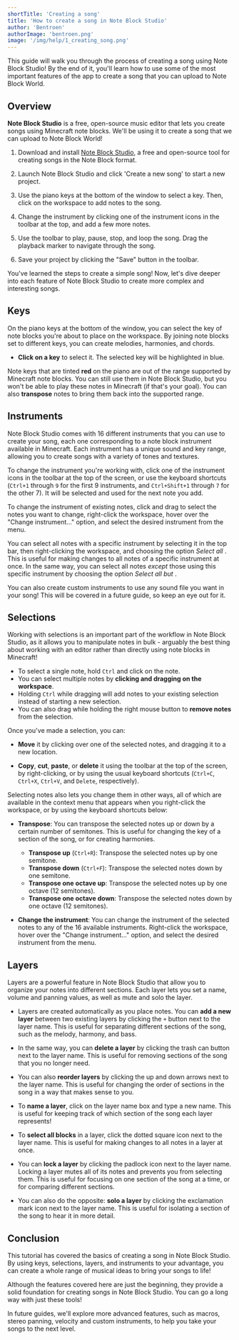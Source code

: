 ```yaml
---
shortTitle: 'Creating a song'
title: 'How to create a song in Note Block Studio'
author: 'Bentroen'
authorImage: 'bentroen.png'
image: '/img/help/1_creating_song.png'
---
```


This guide will walk you through the process of creating a song using Note Block Studio! By the end of it, you'll learn how to use some of the most important features of the app to create a song that you can upload to Note Block World.

## Overview

**Note Block Studio** is a free, open-source music editor that lets you create songs using Minecraft note blocks. We'll be using it to create a song that we can upload to Note Block World!

1. Download and install [Note Block Studio](https://noteblock.studio/), a free and open-source tool for creating songs in the Note Block format.

2. Launch Note Block Studio and click 'Create a new song' to start a new project.

3. Use the piano keys at the bottom of the window to select a key. Then, click on the workspace to add notes to the song.

4. Change the instrument by clicking one of the instrument icons in the toolbar at the top, and add a few more notes.

5. Use the toolbar to play, pause, stop, and loop the song. Drag the playback marker to navigate through the song.

6. Save your project by clicking the "Save" button in the toolbar.

You've learned the steps to create a simple song! Now, let's dive deeper into each feature of Note Block Studio to create more complex and interesting songs.

## Keys

On the piano keys at the bottom of the window, you can select the key of note blocks you're about to place on the workspace. By joining note blocks set to different keys, you can create melodies, harmonies, and chords.

- **Click on a key** to select it. The selected key will be highlighted in blue.

Note keys that are tinted **red** on the piano are out of the range supported by Minecraft note blocks. You can still use them in Note Block Studio, but you won't be able to play these notes in Minecraft (if that's your goal). You can also **transpose** notes to bring them back into the supported range.

## Instruments

Note Block Studio comes with 16 different instruments that you can use to create your song, each one corresponding to a note block instrument available in Minecraft. Each instrument has a unique sound and key range, allowing you to create songs with a variety of tones and textures.

To change the instrument you're working with, click one of the instrument icons in the toolbar at the top of the screen, or use the keyboard shortcuts (`Ctrl+1` through `9` for the first 9 instruments, and `Ctrl+Shift+1` through `7` for the other 7). It will be selected and used for the next note you add.

To change the instrument of existing notes, click and drag to select the notes you want to change, right-click the workspace, hover over the "Change instrument..." option, and select the desired instrument from the menu.

You can select all notes with a specific instrument by selecting it in the top bar, then right-clicking the workspace, and choosing the option _Select all <instrument>_. This is useful for making changes to all notes of a specific instrument at once. In the same way, you can select all notes _except_ those using this specific instrument by choosing the option _Select all but <instrument>_.

You can also create custom instruments to use any sound file you want in your song! This will be covered in a future guide, so keep an eye out for it.

## Selections

Working with selections is an important part of the workflow in Note Block Studio, as it allows you to manipulate notes in bulk - arguably the best thing about working with an editor rather than directly using note blocks in Minecraft!

- To select a single note, hold `Ctrl` and click on the note.
- You can select multiple notes by **clicking and dragging on the workspace**.
- Holding `Ctrl` while dragging will add notes to your existing selection instead of starting a new selection.
- You can also drag while holding the right mouse button to **remove notes** from the selection.

Once you've made a selection, you can:

- **Move** it by clicking over one of the selected notes, and dragging it to a new location.

- **Copy**, **cut**, **paste**, or **delete** it using the toolbar at the top of the screen, by right-clicking, or by using the usual keyboard shortcuts (`Ctrl+C`, `Ctrl+X`, `Ctrl+V`, and `Delete`, respectively).

Selecting notes also lets you change them in other ways, all of which are available in the context menu that appears when you right-click the workspace, or by using the keyboard shortcuts below:

- **Transpose**: You can transpose the selected notes up or down by a certain number of semitones. This is useful for changing the key of a section of the song, or for creating harmonies.

  - **Transpose up** (`Ctrl+R`): Transpose the selected notes up by one semitone.
  - **Transpose down** (`Ctrl+F`): Transpose the selected notes down by one semitone.
  - **Transpose one octave up**: Transpose the selected notes up by one octave (12 semitones).
  - **Transpose one octave down**: Transpose the selected notes down by one octave (12 semitones).

- **Change the instrument**: You can change the instrument of the selected notes to any of the 16 available instruments. Right-click the workspace, hover over the "Change instrument..." option, and select the desired instrument from the menu.

## Layers

Layers are a powerful feature in Note Block Studio that allow you to organize your notes into different sections. Each layer lets you set a name, volume and panning values, as well as mute and solo the layer.

- Layers are created automatically as you place notes. You can **add a new layer** between two existing layers by clicking the `+` button next to the layer name. This is useful for separating different sections of the song, such as the melody, harmony, and bass.

- In the same way, you can **delete a layer** by clicking the trash can button next to the layer name. This is useful for removing sections of the song that you no longer need.

- You can also **reorder layers** by clicking the up and down arrows next to the layer name. This is useful for changing the order of sections in the song in a way that makes sense to you.

- To **name a layer**, click on the layer name box and type a new name. This is useful for keeping track of which section of the song each layer represents!

- To **select all blocks** in a layer, click the dotted square icon next to the layer name. This is useful for making changes to all notes in a layer at once.

- You can **lock a layer** by clicking the padlock icon next to the layer name. Locking a layer mutes all of its notes and prevents you from selecting them. This is useful for focusing on one section of the song at a time, or for comparing different sections.

- You can also do the opposite: **solo a layer** by clicking the exclamation mark icon next to the layer name. This is useful for isolating a section of the song to hear it in more detail.

## Conclusion

This tutorial has covered the basics of creating a song in Note Block Studio. By using keys, selections, layers, and instruments to your advantage, you can create a whole range of musical ideas to bring your songs to life!

Although the features covered here are just the beginning, they provide a solid foundation for creating songs in Note Block Studio. You can go a long way with just these tools!

In future guides, we'll explore more advanced features, such as macros, stereo panning, velocity and custom instruments, to help you take your songs to the next level.
